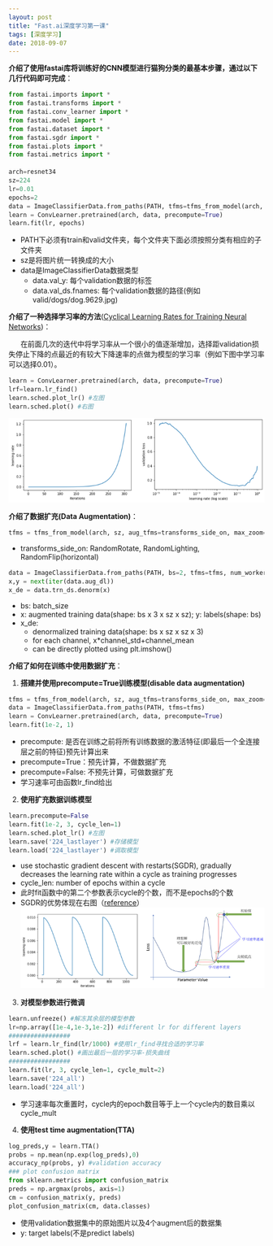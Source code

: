 ```yaml
---
layout: post
title: "Fast.ai深度学习第一课"
tags: [深度学习]
date: 2018-09-07
---
```


**介绍了使用fastai库将训练好的CNN模型进行猫狗分类的最基本步骤，通过以下几行代码即可完成**：

```python
from fastai.imports import *
from fastai.transforms import *
from fastai.conv_learner import *
from fastai.model import *
from fastai.dataset import *
from fastai.sgdr import *
from fastai.plots import *
from fastai.metrics import *

arch=resnet34
sz=224
lr=0.01
epochs=2
data = ImageClassifierData.from_paths(PATH, tfms=tfms_from_model(arch, sz))
learn = ConvLearner.pretrained(arch, data, precompute=True)
learn.fit(lr, epochs)
```

+ PATH下必须有train和valid文件夹，每个文件夹下面必须按照分类有相应的子文件夹
+ sz是将图片统一转换成的大小
+ data是ImageClassifierData数据类型
  + data.val_y: 每个validation数据的标签
  + data.val_ds.fnames: 每个validation数据的路径(例如valid/dogs/dog.9629.jpg)   


**介绍了一种选择学习率的方法**([Cyclical Learning Rates for Training Neural Networks](http://arxiv.org/abs/1506.01186))：

&nbsp;&nbsp;&nbsp;&nbsp;&nbsp;&nbsp;在前面几次的迭代中将学习率从一个很小的值逐渐增加，选择距validation损失停止下降的点最近的有较大下降速率的点做为模型的学习率（例如下图中学习率可以选择0.01）。
```python
learn = ConvLearner.pretrained(arch, data, precompute=True)
lrf=learn.lr_find()
learn.sched.plot_lr() #左图
learn.sched.plot() #右图
```
![img](/img/p1.png)

**介绍了数据扩充(Data Augmentation)**：

```python
tfms = tfms_from_model(arch, sz, aug_tfms=transforms_side_on, max_zoom=1.1)
```
+ transforms_side_on: RandomRotate, RandomLighting, RandomFlip(horizontal)

```python
data = ImageClassifierData.from_paths(PATH, bs=2, tfms=tfms, num_workers=1)
x,y = next(iter(data.aug_dl))
x_de = data.trn_ds.denorm(x)
```
+ bs: batch_size
+ x: augmented training data(shape: bs x 3 x sz x sz); y: labels(shape: bs)
+ x_de:
  + denormalized training data(shape: bs x sz x sz x 3)
  + for each channel, x*channel_std+channel_mean
  + can be directly plotted using plt.imshow()

**介绍了如何在训练中使用数据扩充**：


1. **搭建并使用precompute=True训练模型(disable data augmentation)**
```python
tfms = tfms_from_model(arch, sz, aug_tfms=transforms_side_on, max_zoom=1.1)
data = ImageClassifierData.from_paths(PATH, tfms=tfms)
learn = ConvLearner.pretrained(arch, data, precompute=True)
learn.fit(1e-2, 1)
```
  + precompute: 是否在训练之前将所有训练数据的激活特征(即最后一个全连接层之前的特征)预先计算出来
  + precompute=True：预先计算，不做数据扩充    
  + precompute=False: 不预先计算，可做数据扩充
  + 学习速率可由函数lr_find给出

2. **使用扩充数据训练模型**
```python
learn.precompute=False
learn.fit(1e-2, 3, cycle_len=1)
learn.sched.plot_lr() #左图
learn.save('224_lastlayer') #存储模型
learn.load('224_lastlayer') #调取模型
```
  + use stochastic gradient descent with restarts(SGDR), gradually decreases the learning rate within a cycle as training progresses
  + cycle_len: number of epochs within a cycle
  + 此时fit函数中的第二个参数表示cycle的个数，而不是epochs的个数
  + SGDR的优势体现在右图（[reference](https://blog.csdn.net/suredied/article/details/80822678)）
  ![img](/img/p2.png)

3. **对模型参数进行微调**
```python
learn.unfreeze() #解冻其余层的模型参数
lr=np.array([1e-4,1e-3,1e-2]) #different lr for different layers
#################
lrf = learn.lr_find(lr/1000) #使用lr_find寻找合适的学习率
learn.sched.plot() #画出最后一层的学习率-损失曲线
#################
learn.fit(lr, 3, cycle_len=1, cycle_mult=2)
learn.save('224_all')
learn.load('224_all')
```
  + 学习速率每次重置时，cycle内的epoch数目等于上一个cycle内的数目乘以cycle_mult

4. **使用test time augmentation(TTA)**
```python
log_preds,y = learn.TTA()
probs = np.mean(np.exp(log_preds),0)
accuracy_np(probs, y) #validation accuracy
### plot confusion matrix
from sklearn.metrics import confusion_matrix
preds = np.argmax(probs, axis=1)
cm = confusion_matrix(y, preds)
plot_confusion_matrix(cm, data.classes)
```
  + 使用validation数据集中的原始图片以及4个augment后的数据集
  + y: target labels(不是predict labels)

